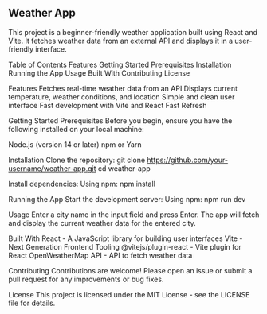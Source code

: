 ## Weather App
This project is a beginner-friendly weather application built using React and Vite. It fetches weather data from an external API and displays it in a user-friendly interface.

Table of Contents
Features
Getting Started
Prerequisites
Installation
Running the App
Usage
Built With
Contributing
License


Features
Fetches real-time weather data from an API
Displays current temperature, weather conditions, and location
Simple and clean user interface
Fast development with Vite and React Fast Refresh

Getting Started
Prerequisites
Before you begin, ensure you have the following installed on your local machine:

Node.js (version 14 or later)
npm or Yarn

Installation
Clone the repository:
git clone https://github.com/your-username/weather-app.git
cd weather-app

Install dependencies:
Using npm:
npm install

Running the App
Start the development server:
Using npm:
npm run dev

Usage
Enter a city name in the input field and press Enter.
The app will fetch and display the current weather data for the entered city.

Built With
React - A JavaScript library for building user interfaces
Vite - Next Generation Frontend Tooling
@vitejs/plugin-react - Vite plugin for React
OpenWeatherMap API - API to fetch weather data

Contributing
Contributions are welcome! Please open an issue or submit a pull request for any improvements or bug fixes.

License
This project is licensed under the MIT License - see the LICENSE file for details.
